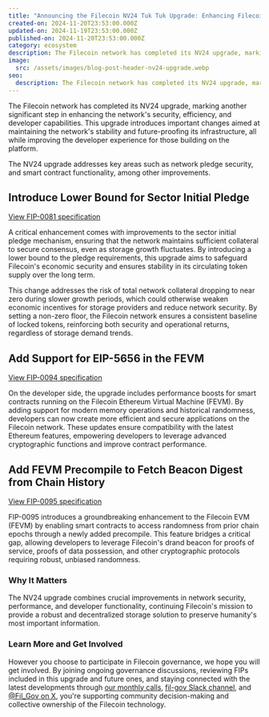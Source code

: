 ```yaml
---
title: "Announcing the Filecoin NV24 Tuk Tuk Upgrade: Enhancing Filecoin's Efficiency"
created-on: 2024-11-20T23:53:00.000Z
updated-on: 2024-11-19T23:53:00.000Z
published-on: 2024-11-20T23:53:00.000Z
category: ecosystem
description: The Filecoin network has completed its NV24 upgrade, marking another significant step in enhancing the network's security, efficiency, and developer capabilities.
image:
  src: /assets/images/blog-post-header-nv24-upgrade.webp
seo:
  description: The Filecoin network has completed its NV24 upgrade, marking another significant step in enhancing the network's security, efficiency, and developer capabilities.
---
```


The Filecoin network has completed its NV24 upgrade, marking another significant step in enhancing the network's security, efficiency, and developer capabilities. This upgrade introduces important changes aimed at maintaining the network's stability and future-proofing its infrastructure, all while improving the developer experience for those building on the platform.

The NV24 upgrade addresses key areas such as network pledge security, and smart contract functionality, among other improvements.

## Introduce Lower Bound for Sector Initial Pledge

[View FIP-0081 specification](https://github.com/filecoin-project/FIPs/blob/master/FIPS/fip-0081.md)

A critical enhancement comes with improvements to the sector initial pledge mechanism, ensuring that the network maintains sufficient collateral to secure consensus, even as storage growth fluctuates. By introducing a lower bound to the pledge requirements, this upgrade aims to safeguard Filecoin's economic security and ensures stability in its circulating token supply over the long term.

This change addresses the risk of total network collateral dropping to near zero during slower growth periods, which could otherwise weaken economic incentives for storage providers and reduce network security. By setting a non-zero floor, the Filecoin network ensures a consistent baseline of locked tokens, reinforcing both security and operational returns, regardless of storage demand trends.

## Add Support for EIP-5656 in the FEVM

[View FIP-0094 specification](https://github.com/filecoin-project/FIPs/blob/master/FIPS/fip-0094.md)

On the developer side, the upgrade includes performance boosts for smart contracts running on the Filecoin Ethereum Virtual Machine (FEVM). By adding support for modern memory operations and historical randomness, developers can now create more efficient and secure applications on the Filecoin network. These updates ensure compatibility with the latest Ethereum features, empowering developers to leverage advanced cryptographic functions and improve contract performance.

## Add FEVM Precompile to Fetch Beacon Digest from Chain History

[View FIP-0095 specification](https://github.com/filecoin-project/FIPs/blob/master/FIPS/fip-0095.md)

FIP-0095 introduces a groundbreaking enhancement to the Filecoin EVM (FEVM) by enabling smart contracts to access randomness from prior chain epochs through a newly added precompile. This feature bridges a critical gap, allowing developers to leverage Filecoin's drand beacon for proofs of service, proofs of data possession, and other cryptographic protocols requiring robust, unbiased randomness.

### Why It Matters

The NV24 upgrade combines crucial improvements in network security, performance, and developer functionality, continuing Filecoin's mission to provide a robust and decentralized storage solution to preserve humanity's most important information.

### Learn More and Get Involved

However you choose to participate in Filecoin governance, we hope you will get involved. By joining ongoing governance discussions, reviewing FIPs included in this upgrade and future ones, and staying connected with the latest developments through [our monthly calls](https://calendar.google.com/calendar/embed?src=c_909343f97c15e8f23dda6e2612e62fcdee14bceabd8869abe4a52d793bf42b98%40group.calendar.google.com&ctz=America%2FToronto), [fil-gov Slack channel](https://filecoinproject.slack.com/archives/C0535S9TUUF), and [@Fil_Gov on X](https://x.com/fil_gov), you're supporting community decision-making and collective ownership of the Filecoin technology.
